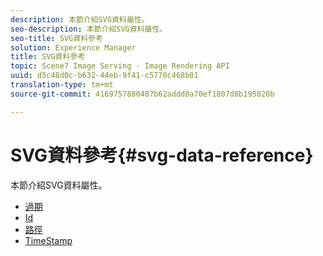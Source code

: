 ```yaml
---
description: 本節介紹SVG資料屬性。
seo-description: 本節介紹SVG資料屬性。
seo-title: SVG資料參考
solution: Experience Manager
title: SVG資料參考
topic: Scene7 Image Serving - Image Rendering API
uuid: d5c48d0c-b632-44eb-9f41-c5770c468b01
translation-type: tm+mt
source-git-commit: 4169757880407b62addd0a70ef1807d8b195820b

---
```



# SVG資料參考{#svg-data-reference}

本節介紹SVG資料屬性。

* [過期](r-expiration-svg.md)
* [Id](r-id-svg.md)
* [路徑](r-path-svg.md)
* [TimeStamp](r-timestamp-svg.md)
